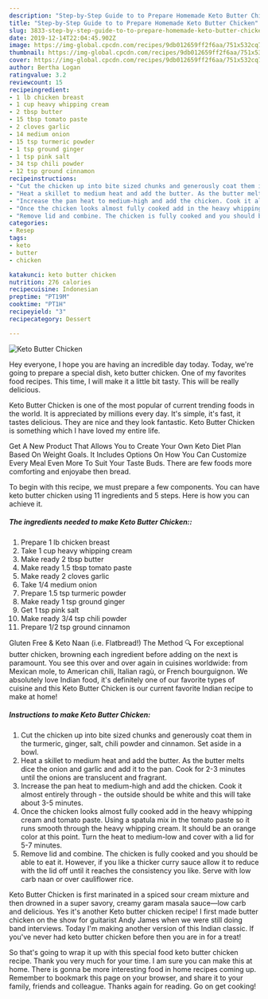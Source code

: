 ```yaml
---
description: "Step-by-Step Guide to to Prepare Homemade Keto Butter Chicken"
title: "Step-by-Step Guide to to Prepare Homemade Keto Butter Chicken"
slug: 3833-step-by-step-guide-to-to-prepare-homemade-keto-butter-chicken
date: 2019-12-14T22:04:45.902Z
image: https://img-global.cpcdn.com/recipes/9db012659ff2f6aa/751x532cq70/keto-butter-chicken-recipe-main-photo.jpg
thumbnail: https://img-global.cpcdn.com/recipes/9db012659ff2f6aa/751x532cq70/keto-butter-chicken-recipe-main-photo.jpg
cover: https://img-global.cpcdn.com/recipes/9db012659ff2f6aa/751x532cq70/keto-butter-chicken-recipe-main-photo.jpg
author: Bertha Logan
ratingvalue: 3.2
reviewcount: 15
recipeingredient:
- 1 lb chicken breast
- 1 cup heavy whipping cream
- 2 tbsp butter
- 15 tbsp tomato paste
- 2 cloves garlic
- 14 medium onion
- 15 tsp turmeric powder
- 1 tsp ground ginger
- 1 tsp pink salt
- 34 tsp chili powder
- 12 tsp ground cinnamon
recipeinstructions:
- "Cut the chicken up into bite sized chunks and generously coat them in the turmeric, ginger, salt, chili powder and cinnamon. Set aside in a bowl."
- "Heat a skillet to medium heat and add the butter. As the butter melts dice the onion and garlic and add it to the pan. Cook for 2-3 minutes until the onions are translucent and fragrant."
- "Increase the pan heat to medium-high and add the chicken. Cook it almost entirely through - the outside should be white and this will take about 3-5 minutes."
- "Once the chicken looks almost fully cooked add in the heavy whipping cream and tomato paste. Using a spatula mix in the tomato paste so it runs smooth through the heavy whipping cream. It should be an orange color at this point. Turn the heat to medium-low and cover with a lid for 5-7 minutes."
- "Remove lid and combine. The chicken is fully cooked and you should be able to eat it. However, if you like a thicker curry sauce allow it to reduce with the lid off until it reaches the consistency you like. Serve with low carb naan or over cauliflower rice."
categories:
- Resep
tags:
- keto
- butter
- chicken

katakunci: keto butter chicken
nutrition: 276 calories
recipecuisine: Indonesian
preptime: "PT19M"
cooktime: "PT1H"
recipeyield: "3"
recipecategory: Dessert

---
```



![Keto Butter Chicken](https://img-global.cpcdn.com/recipes/9db012659ff2f6aa/751x532cq70/keto-butter-chicken-recipe-main-photo.jpg)

Hey everyone, I hope you are having an incredible day today. Today, we're going to prepare a special dish, keto butter chicken. One of my favorites food recipes. This time, I will make it a little bit tasty. This will be really delicious.

Keto Butter Chicken is one of the most popular of current trending foods in the world. It is appreciated by millions every day. It's simple, it's fast, it tastes delicious. They are nice and they look fantastic. Keto Butter Chicken is something which I have loved my entire life.

Get A New Product That Allows You to Create Your Own Keto Diet Plan Based On Weight Goals. It Includes Options On How You Can Customize Every Meal Even More To Suit Your Taste Buds. There are few foods more comforting and enjoyabe then bread.


To begin with this recipe, we must prepare a few components. You can have keto butter chicken using 11 ingredients and 5 steps. Here is how you can achieve it.

##### The ingredients needed to make Keto Butter Chicken::

1. Prepare 1 lb chicken breast
1. Take 1 cup heavy whipping cream
1. Make ready 2 tbsp butter
1. Make ready 1.5 tbsp tomato paste
1. Make ready 2 cloves garlic
1. Take 1/4 medium onion
1. Prepare 1.5 tsp turmeric powder
1. Make ready 1 tsp ground ginger
1. Get 1 tsp pink salt
1. Make ready 3/4 tsp chili powder
1. Prepare 1/2 tsp ground cinnamon


Gluten Free &amp; Keto Naan (i.e. Flatbread!) The Method 🔍 For exceptional butter chicken, browning each ingredient before adding on the next is paramount. You see this over and over again in cuisines worldwide: from Mexican mole, to American chili, Italian ragù, or French bourguignon. We absolutely love Indian food, it&#39;s definitely one of our favorite types of cuisine and this Keto Butter Chicken is our current favorite Indian recipe to make at home! 

##### Instructions to make Keto Butter Chicken:

1. Cut the chicken up into bite sized chunks and generously coat them in the turmeric, ginger, salt, chili powder and cinnamon. Set aside in a bowl.
1. Heat a skillet to medium heat and add the butter. As the butter melts dice the onion and garlic and add it to the pan. Cook for 2-3 minutes until the onions are translucent and fragrant.
1. Increase the pan heat to medium-high and add the chicken. Cook it almost entirely through - the outside should be white and this will take about 3-5 minutes.
1. Once the chicken looks almost fully cooked add in the heavy whipping cream and tomato paste. Using a spatula mix in the tomato paste so it runs smooth through the heavy whipping cream. It should be an orange color at this point. Turn the heat to medium-low and cover with a lid for 5-7 minutes.
1. Remove lid and combine. The chicken is fully cooked and you should be able to eat it. However, if you like a thicker curry sauce allow it to reduce with the lid off until it reaches the consistency you like. Serve with low carb naan or over cauliflower rice.


Keto Butter Chicken is first marinated in a spiced sour cream mixture and then drowned in a super savory, creamy garam masala sauce—low carb and delicious. Yes it&#39;s another Keto butter chicken recipe! I first made butter chicken on the show for guitarist Andy James when we were still doing band interviews. Today I&#39;m making another version of this Indian classic. If you&#39;ve never had keto butter chicken before then you are in for a treat! 

So that's going to wrap it up with this special food keto butter chicken recipe. Thank you very much for your time. I am sure you can make this at home. There is gonna be more interesting food in home recipes coming up. Remember to bookmark this page on your browser, and share it to your family, friends and colleague. Thanks again for reading. Go on get cooking!
